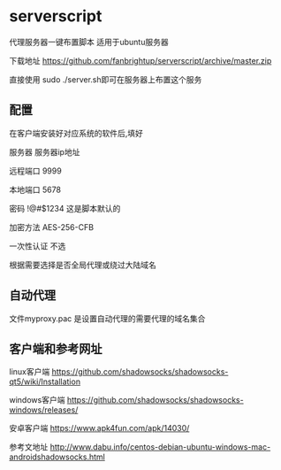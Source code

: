 # serverscript
代理服务器一键布置脚本
适用于ubuntu服务器

下载地址 https://github.com/fanbrightup/serverscript/archive/master.zip

直接使用
sudo  ./server.sh即可在服务器上布置这个服务

## 配置
在客户端安装好对应系统的软件后,填好

服务器 服务器ip地址

远程端口  9999

本地端口  5678

密码  !@#$1234  这是脚本默认的

加密方法  AES-256-CFB

一次性认证 不选

根据需要选择是否全局代理或绕过大陆域名
## 自动代理
文件myproxy.pac 是设置自动代理的需要代理的域名集合

## 客户端和参考网址
linux客户端   https://github.com/shadowsocks/shadowsocks-qt5/wiki/Installation

windows客户端 https://github.com/shadowsocks/shadowsocks-windows/releases/

安卓客户端     https://www.apk4fun.com/apk/14030/

参考文地址 http://www.dabu.info/centos-debian-ubuntu-windows-mac-androidshadowsocks.html
